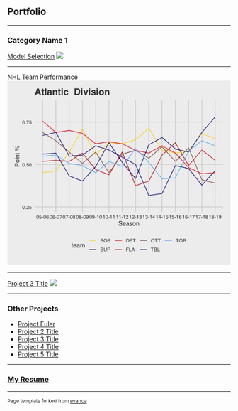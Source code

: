 ## Portfolio

---

### Category Name 1 

[Model Selection](https://github.com/smithjph/College-Debt---Model-Selection)
<img src="images/dummy_thumbnail.jpg?raw=true"/>

---
[NHL Team Performance](https://github.com/smithjph/NHL-Team-Performance)
<img src="images/Atl_line.jpeg"/>

---
[Project 3 Title](http://example.com/)
<img src="images/dummy_thumbnail.jpg?raw=true"/>

---

### Other Projects

- [Project Euler](https://github.com/smithjph/Project-Euler)
- [Project 2 Title](http://example.com/)
- [Project 3 Title](http://example.com/)
- [Project 4 Title](http://example.com/)
- [Project 5 Title](http://example.com/)

---

### [My Resume](https://github.com/smithjph/smithjph.github.io/blob/master/pdf/Joel%20Smith%20Resume.pdf)



---
<p style="font-size:11px">Page template forked from <a href="https://github.com/evanca/quick-portfolio">evanca</a></p>
<!-- Remove above link if you don't want to attibute -->
